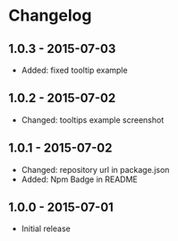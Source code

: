 # Changelog

## 1.0.3 - 2015-07-03

* Added: fixed tooltip example  

## 1.0.2 - 2015-07-02

* Changed: tooltips example screenshot

## 1.0.1 - 2015-07-02

* Changed: repository url in package.json
* Added: Npm Badge in README

## 1.0.0 - 2015-07-01

* Initial release

